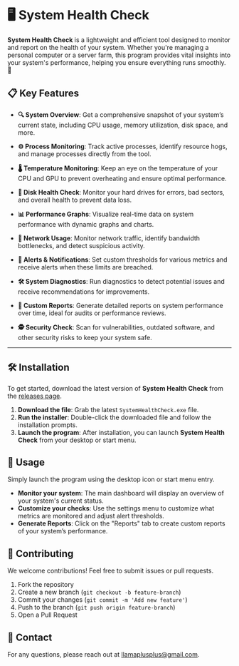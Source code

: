 # 🖥️ System Health Check

**System Health Check** is a lightweight and efficient tool designed to monitor and report on the health of your system. Whether you're managing a personal computer or a server farm, this program provides vital insights into your system's performance, helping you ensure everything runs smoothly. 🚀

## 📋 Key Features

- **🔍 System Overview**: Get a comprehensive snapshot of your system’s current state, including CPU usage, memory utilization, disk space, and more.
  
- **⚙️ Process Monitoring**: Track active processes, identify resource hogs, and manage processes directly from the tool.
  
- **🌡️ Temperature Monitoring**: Keep an eye on the temperature of your CPU and GPU to prevent overheating and ensure optimal performance.
  
- **💾 Disk Health Check**: Monitor your hard drives for errors, bad sectors, and overall health to prevent data loss.
  
- **📊 Performance Graphs**: Visualize real-time data on system performance with dynamic graphs and charts.
  
- **📡 Network Usage**: Monitor network traffic, identify bandwidth bottlenecks, and detect suspicious activity.
  
- **🔔 Alerts & Notifications**: Set custom thresholds for various metrics and receive alerts when these limits are breached.
  
- **🛠️ System Diagnostics**: Run diagnostics to detect potential issues and receive recommendations for improvements.
  
- **📝 Custom Reports**: Generate detailed reports on system performance over time, ideal for audits or performance reviews.
  
- **🕵️ Security Check**: Scan for vulnerabilities, outdated software, and other security risks to keep your system safe.

---

## 🛠️ Installation

To get started, download the latest version of **System Health Check** from the [releases page](https://github.com/llamapp/System-Health-Check/releases). 

1. **Download the file**: Grab the latest `SystemHealthCheck.exe` file.
2. **Run the installer**: Double-click the downloaded file and follow the installation prompts.
3. **Launch the program**: After installation, you can launch **System Health Check** from your desktop or start menu.

## 🚀 Usage

Simply launch the program using the desktop icon or start menu entry.

- **Monitor your system**: The main dashboard will display an overview of your system's current status.
- **Customize your checks**: Use the settings menu to customize what metrics are monitored and adjust alert thresholds.
- **Generate Reports**: Click on the "Reports" tab to create custom reports of your system’s performance.

## 🤝 Contributing

We welcome contributions! Feel free to submit issues or pull requests.

1. Fork the repository
2. Create a new branch (`git checkout -b feature-branch`)
3. Commit your changes (`git commit -m 'Add new feature'`)
4. Push to the branch (`git push origin feature-branch`)
5. Open a Pull Request

## 📧 Contact

For any questions, please reach out at [llamaplusplus@gmail.com](mailto:llamaplusplus@gmail.com).
